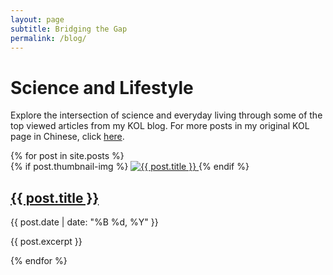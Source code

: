 ```yaml
---
layout: page
subtitle: Bridging the Gap
permalink: /blog/
---
```


<h1 class="blog-page-title">Science and Lifestyle</h1>

<p class="intro-text">Explore the intersection of science and everyday living through some of the top viewed articles from my KOL blog. For more posts in my original KOL page in Chinese, click <a href="https://www.dealmoon.com/u/353625?type=guide">here</a>.</p>

<div class="posts-list">
  {% for post in site.posts %}
    <div class="post-preview">
      {% if post.thumbnail-img %}
        <a href="{{ post.url | relative_url }}" class="post-image">
          <img src="{{ post.thumbnail-img }}" alt="{{ post.title }}">
        </a>
      {% endif %}
      <h2 class="post-title">
        <a href="{{ post.url | relative_url }}">{{ post.title }}</a>
      </h2>
      <p class="post-meta">{{ post.date | date: "%B %d, %Y" }}</p>
      <p class="post-subtitle">{{ post.excerpt }}</p>
    </div>
  {% endfor %}
</div>
